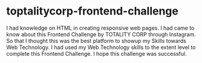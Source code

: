 # toptalitycorp-frontend-challenge
I had knowledge on HTML in creating responsive web pages. I had came to know about this Frontend Challenge by TOTALITY CORP through Instagram. So that I thought this was the best platform to showup my Skills towards Web Technology.
I had used my Web Technology skills to the extent level to complete this Frontend Challenge. 
I hope this challenge was successful.
